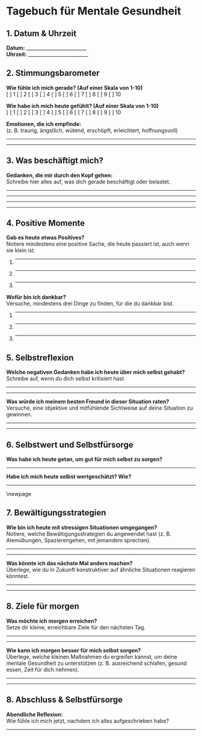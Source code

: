 # Tagebuch für Mentale Gesundheit



## 1. Datum & Uhrzeit
**Datum:** _________________________  
**Uhrzeit:** _________________________  



## 2. Stimmungsbarometer
**Wie fühle ich mich gerade? (Auf einer Skala von 1-10)**  
[  ] 1 [  ] 2 [  ] 3 [  ] 4 [  ] 5 [  ] 6 [  ] 7 [  ] 8 [  ] 9 [  ] 10

**Wie habe ich mich heute gefühlt? (Auf einer Skala von 1-10)**  
[  ] 1 [  ] 2 [  ] 3 [  ] 4 [  ] 5 [  ] 6 [  ] 7 [  ] 8 [  ] 9 [  ] 10

**Emotionen, die ich empfinde:**  
(z. B. traurig, ängstlich, wütend, erschöpft, erleichtert, hoffnungsvoll)  
______________________________________________________________________________  
______________________________________________________________________________  



## 3. Was beschäftigt mich?
**Gedanken, die mir durch den Kopf gehen:**  
Schreibe hier alles auf, was dich gerade beschäftigt oder belastet.  
______________________________________________________________________________  
______________________________________________________________________________  
______________________________________________________________________________  
______________________________________________________________________________  



## 4. Positive Momente
**Gab es heute etwas Positives?**  
Notiere mindestens eine positive Sache, die heute passiert ist, auch wenn sie klein ist.  
1. ___________________________________________________________________________  
2. ___________________________________________________________________________  
3. ___________________________________________________________________________

**Wofür bin ich dankbar?**  
Versuche, mindestens drei Dinge zu finden, für die du dankbar bist.  
1. ___________________________________________________________________________  
2. ___________________________________________________________________________  
3. ___________________________________________________________________________  



## 5. Selbstreflexion
**Welche negativen Gedanken habe ich heute über mich selbst gehabt?**  
Schreibe auf, wenn du dich selbst kritisiert hast.  
______________________________________________________________________________  
______________________________________________________________________________  

**Was würde ich meinem besten Freund in dieser Situation raten?**  
Versuche, eine objektive und mitfühlende Sichtweise auf deine Situation zu gewinnen.  
______________________________________________________________________________  
______________________________________________________________________________  



## 6. Selbstwert und Selbstfürsorge
**Was habe ich heute getan, um gut für mich selbst zu sorgen?**
___________________________________________________________
**Habe ich mich heute selbst wertgeschätzt? Wie?**
___________________________________________________________

\newpage

## 7. Bewältigungsstrategien
**Wie bin ich heute mit stressigen Situationen umgegangen?**  
Notiere, welche Bewältigungsstrategien du angewendet hast (z. B. Atemübungen, Spazierengehen, mit jemandem sprechen).  
______________________________________________________________________________  
______________________________________________________________________________  

**Was könnte ich das nächste Mal anders machen?**  
Überlege, wie du in Zukunft konstruktiver auf ähnliche Situationen reagieren könntest.  
______________________________________________________________________________  
______________________________________________________________________________  



## 8. Ziele für morgen
**Was möchte ich morgen erreichen?**  
Setze dir kleine, erreichbare Ziele für den nächsten Tag.  
______________________________________________________________________________  
______________________________________________________________________________  

**Wie kann ich morgen besser für mich selbst sorgen?**  
Überlege, welche kleinen Maßnahmen du ergreifen kannst, um deine mentale Gesundheit zu unterstützen (z. B. ausreichend schlafen, gesund essen, Zeit für dich nehmen).  
______________________________________________________________________________  
______________________________________________________________________________  



## 8. Abschluss & Selbstfürsorge
**Abendliche Reflexion:**  
Wie fühle ich mich jetzt, nachdem ich alles aufgeschrieben habe?  
______________________________________________________________________________  
